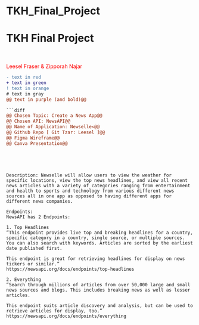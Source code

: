 # TKH_Final_Project

<h1>TKH Final Project</h1><br>
<p style="color:red;">Leesel Fraser & Zipporah Najar<p>
  
  ```diff
- text in red
+ text in green
! text in orange
# text in gray
@@ text in purple (and bold)@@

```diff
@@ Chosen Topic: Create a News App@@
@@ Chosen API: NewsAPI@@
@@ Name of Application: Newselle<@@
@@ Github Repo [ Git Tzar: Leesel ]@@
@@ Figma Wireframe@@
@@ Canva Presentation@@
```
```




Description: Newselle will allow users to view the weather for specific locations, view the top news headlines, and view all recent news articles with a variety of categories ranging from entertainment and health to sports and technology from various different news sources all in one app as opposed to having different apps for different news companies. 

Endpoints:
NewsAPI has 2 Endpoints: 

1. Top Headlines
“This endpoint provides live top and breaking headlines for a country, specific category in a country, single source, or multiple sources. You can also search with keywords. Articles are sorted by the earliest date published first.

This endpoint is great for retrieving headlines for display on news tickers or similar.”
https://newsapi.org/docs/endpoints/top-headlines

2. Everything
“Search through millions of articles from over 50,000 large and small news sources and blogs. This includes breaking news as well as lesser articles. 

This endpoint suits article discovery and analysis, but can be used to retrieve articles for display, too.”
https://newsapi.org/docs/endpoints/everything
